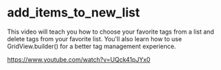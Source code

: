# add_items_to_new_list

This video will teach you how to choose your favorite tags from a list and delete tags from your favorite list. You'll also learn how to use GridView.builder() for a better tag management experience.

https://www.youtube.com/watch?v=UQck41pJYx0

